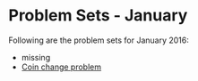 # Problem Sets - January
Following are the problem sets for January 2016:
- missing
- [Coin change problem](https://github.com/shivanshsingh/code-everyday/blob/master/january/coin-change-problem.md)
